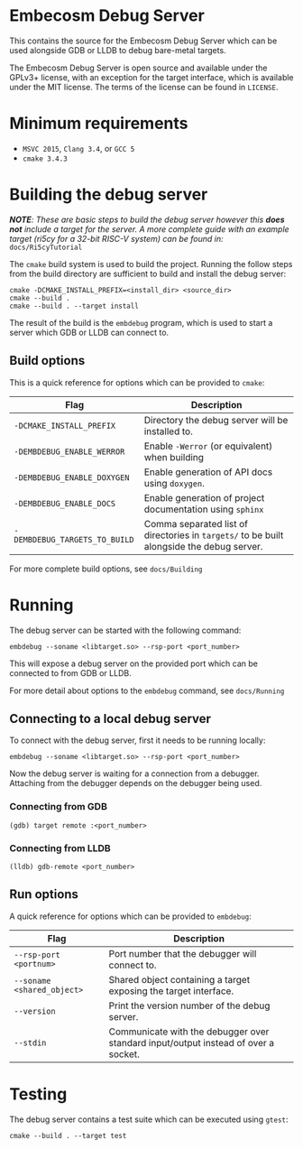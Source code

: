# Embecosm Debug Server

This contains the source for the Embecosm Debug Server which can be
used alongside GDB or LLDB to debug bare-metal targets.

The Embecosm Debug Server is open source and available under the
GPLv3+ license, with an exception for the target interface, which is available
under the MIT license. The terms of the license can be found in `LICENSE`.

# Minimum requirements

* `MSVC 2015`, `Clang 3.4`, or `GCC 5`
* `cmake 3.4.3`

# Building the debug server

_**NOTE**: These are basic steps to build the debug server however this
**does not** include a target for the server. A more complete
guide with an example target (ri5cy for a 32-bit RISC-V
system) can be found in:_ `docs/Ri5cyTutorial`

The `cmake` build system is used to build the project. Running
the follow steps from the build directory are sufficient to
build and install the debug server:

```
cmake -DCMAKE_INSTALL_PREFIX=<install_dir> <source_dir>
cmake --build .
cmake --build . --target install
```

The result of the build is the `embdebug` program, which is
used to start a server which GDB or LLDB can connect to.

## Build options

This is a quick reference for options which can be provided
to `cmake`:

Flag                            | Description
------------------------------- | -------------------------
`-DCMAKE_INSTALL_PREFIX`        | Directory the debug server will be installed to.
`-DEMBDEBUG_ENABLE_WERROR`      | Enable `-Werror` (or equivalent) when building
`-DEMBDEBUG_ENABLE_DOXYGEN`     | Enable generation of API docs using `doxygen`.
`-DEMBDEBUG_ENABLE_DOCS`        | Enable generation of project documentation using `sphinx`
`-DEMBDEBUG_TARGETS_TO_BUILD`   | Comma separated list of directories in `targets/` to be built alongside the debug server.

For more complete build options, see `docs/Building`

# Running

The debug server can be started with the following command:

```
embdebug --soname <libtarget.so> --rsp-port <port_number>
```

This will expose a debug server on the provided port which
can be connected to from GDB or LLDB.

For more detail about options to the `embdebug` command, see
`docs/Running`

## Connecting to a local debug server

To connect with the debug server, first it needs to be running
locally:

```
embdebug --soname <libtarget.so> --rsp-port <port_number>
```

Now the debug server is waiting for a connection from a debugger.
Attaching from the debugger depends on the debugger being used.

### Connecting from GDB

```
(gdb) target remote :<port_number>
```

### Connecting from LLDB

```
(lldb) gdb-remote <port_number>
```

## Run options

A quick reference for options which can be provided to
`embdebug`:

Flag                         | Description
---------------------------- | -----------
`--rsp-port <portnum>`       | Port number that the debugger will connect to.
`--soname <shared_object>`   | Shared object containing a target exposing the target interface.
`--version`                  | Print the version number of the debug server.
`--stdin`                    | Communicate with the debugger over standard input/output instead of over a socket.

# Testing

The debug server contains a test suite which can be executed
using `gtest`:

```
cmake --build . --target test
```
